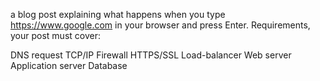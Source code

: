 a blog post explaining what happens when you type https://www.google.com in your browser and press Enter.
Requirements, your post must cover:

DNS request
TCP/IP
Firewall
HTTPS/SSL
Load-balancer
Web server
Application server
Database